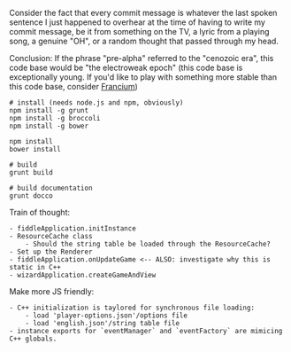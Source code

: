 Consider the fact that every commit message is whatever the last spoken sentence I just
happened to overhear at the time of having to write my commit message, be it from something
on the TV, a lyric from a playing song, a genuine "OH", or a random thought that passed through
my head.

Conclusion: If the phrase "pre-alpha" referred to the "cenozoic era", this code
base would be "the electroweak epoch" (this code base is exceptionally young.
If you'd like to play with something more stable than this code base, consider
[Francium](https://www.google.com/search?q=most+unstable+element))

```
# install (needs node.js and npm, obviously)
npm install -g grunt
npm install -g broccoli
npm install -g bower

npm install
bower install
```

```
# build
grunt build
```

```
# build documentation
grunt docco
```

Train of thought:
```
- fiddleApplication.initInstance
- ResourceCache class
    - Should the string table be loaded through the ResourceCache?
- Set up the Renderer
- fiddleApplication.onUpdateGame <-- ALSO: investigate why this is static in C++
- wizardApplication.createGameAndView
```

Make more JS friendly:
```
- C++ initialization is taylored for synchronous file loading:
    - load 'player-options.json'/options file
    - load 'english.json'/string table file
- instance exports for `eventManager` and `eventFactory` are mimicing C++ globals.
```
